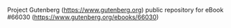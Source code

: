 Project Gutenberg (https://www.gutenberg.org) public repository for eBook #66030 (https://www.gutenberg.org/ebooks/66030)
